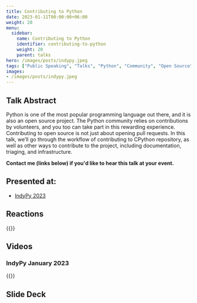 ```yaml
---
title: Contributing to Python
date: 2023-01-11T00:00:00+06:00
weight: 20
menu:
  sidebar:
    name: Contributing to Python
    identifier: contributing-to-python
    weight: 20
    parent: talks
hero: /images/posts/indypy.jpeg
tags: ["Public Speaking", "Talks", "Python", "Community", "Open Source"]
images:
- /images/posts/indypy.jpeg
---
```



## Talk Abstract

Python is one of the most popular programming language out there, and it is also an open source project. The Python community relies on contributions by volunteers, and you too can take part in this rewarding experience. Contributing to open source is not just about opening pull requests. In this talk, we’ll go through the workflow of contributing to CPython repository, as well as other ways to contribute to the project, including documentation, triaging, and infrastructure.

**Contact me (links below) if you'd like to hear this talk at your event.**

## Presented at:

- [IndyPy 2023](https://sixfeetup.com/company/events/indypy-january-meetup)

## Reactions

{{<tweet user="indypy" id="1612977651605454848">}}

## Videos

### IndyPy January 2023

{{<youtube zEIPTg22OYE>}}


## Slide Deck

<script defer class="speakerdeck-embed" data-id="c0bb3486bded4c97b06f3b00faf6e1c6" data-ratio="1.77777777777778" src="//speakerdeck.com/assets/embed.js"></script>

